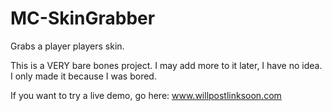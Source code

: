 # MC-SkinGrabber
Grabs a player players skin. 

This is a VERY bare bones project. I may add more to it later, I have no idea. I only made it because I was bored.

If you want to try a live demo, go here: www.willpostlinksoon.com
